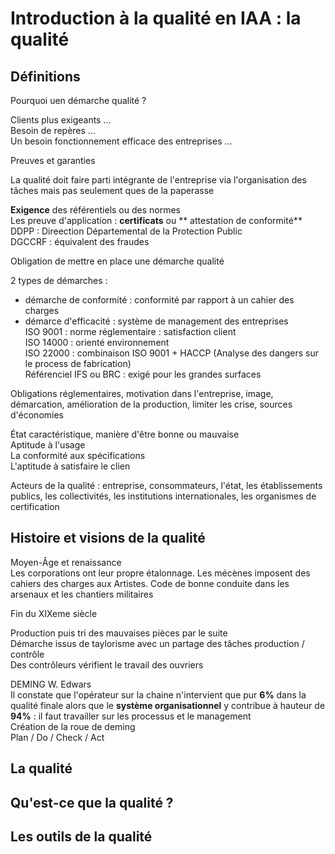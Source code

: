 # Introduction à la qualité en IAA : la qualité  

## Définitions 

Pourquoi uen démarche qualité ?  

Clients plus exigeants ...  
Besoin de repères ...  
Un besoin fonctionnement efficace des entreprises ...  

Preuves et garanties  

La qualité doit faire parti intégrante de l'entreprise via l'organisation des tâches mais pas seulement ques de la paperasse  

**Exigence** des référentiels ou des normes  
Les preuve d'application : **certificats** ou ** attestation de conformité**  
DDPP : Direection Départemental de la Protection Public  
DGCCRF : équivalent des fraudes  

Obligation de mettre en place une démarche qualité  

2 types de démarches :  

- démarche de conformité : conformité par rapport à un cahier des charges  
- démarce d'efficacité : système de management des entreprises  
ISO 9001 : norme réglementaire : satisfaction client  
ISO 14000 : orienté environnement  
ISO 22000 : combinaison ISO 9001 + HACCP (Analyse des dangers sur le process de fabrication)  
Référenciel IFS ou BRC : exigé pour les grandes surfaces  

Obligations réglementaires, motivation dans l'entreprise, image, démarcation, amélioration de la production, limiter les crise, sources d'économies  

État caractéristique, manière d'être bonne ou mauvaise  
Aptitude à l'usage  
La conformité aux spécifications  
L'aptitude à satisfaire le clien  

Acteurs de la qualité : entreprise, consommateurs, l'état, les établissements publics, les collectivités, les institutions internationales, les organismes de certification  

## Histoire et visions de la qualité  

Moyen-Âge et renaissance  
Les corporations ont leur propre étalonnage. Les mécènes imposent des cahiers des charges aux Artistes. Code de bonne conduite dans les arsenaux et les chantiers militaires  

Fin du XIXeme siècle  

Production puis tri des mauvaises pièces par le suite  
Démarche issus de taylorisme avec un partage des tâches production / contrôle  
Des contrôleurs vérifient le travail des ouvriers  

DEMING W. Edwars  
Il constate que l'opérateur sur la chaine n'intervient que pur **6%** dans la qualité finale alors que le **système organisationnel** y contribue à hauteur de **94%** : il faut travailler sur les processus et le management  
Création de la roue de deming  
Plan / Do / Check / Act  


## La qualité  

## Qu'est-ce que la qualité ?

## Les outils de la qualité  

